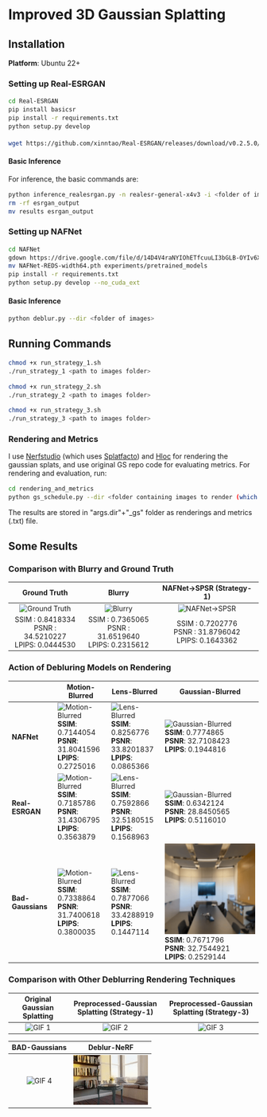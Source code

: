 #  Improved 3D Gaussian Splatting


## Installation

**Platform**: Ubuntu 22+

### Setting up Real-ESRGAN
```bash
cd Real-ESRGAN
pip install basicsr
pip install -r requirements.txt
python setup.py develop

wget https://github.com/xinntao/Real-ESRGAN/releases/download/v0.2.5.0/realesr-general-x4v3.pth
```
#### Basic Inference
For inference, the basic commands are:
```bash
python inference_realesrgan.py -n realesr-general-x4v3 -i <folder of images>
rm -rf esrgan_output
mv results esrgan_output
```

### Setting up NAFNet
```bash
cd NAFNet
gdown https://drive.google.com/file/d/14D4V4raNYIOhETfcuuLI3bGLB-OYIv6X/view?usp=sharing --fuzzy
mv NAFNet-REDS-width64.pth experiments/pretrained_models
pip install -r requirements.txt
python setup.py develop --no_cuda_ext
```
#### Basic Inference
```bash
python deblur.py --dir <folder of images>
```


## Running Commands
```bash
chmod +x run_strategy_1.sh
./run_strategy_1 <path to images folder>
```


```bash
chmod +x run_strategy_2.sh
./run_strategy_2 <path to images folder>
```


```bash
chmod +x run_strategy_3.sh
./run_strategy_3 <path to images folder>
```

### Rendering and Metrics
I use [Nerfstudio](https://docs.nerf.studio/quickstart/installation.html) (which uses [Splatfacto](https://docs.nerf.studio/nerfology/methods/splat.html)) and [Hloc](https://github.com/cvg/Hierarchical-Localization) for rendering the gaussian splats, and use original GS repo code for evaluating metrics. For rendering and evaluation, run:

```bash
cd rendering_and_metrics
python gs_schedule.py --dir <folder containing images to render (which can be blurr)> --gt_dir <ground truths for those images, especially if they are blurr>
```
The results are stored in "args.dir"+"_gs" folder as renderings and metrics (.txt) file.
## Some Results

### Comparison with Blurry and Ground Truth
| Ground Truth | Blurry | NAFNet->SPSR (Strategy-1) |
|:---:|:---:|:---:|
| ![Ground Truth](some_results/ref/groundtruth_rendering.gif) | ![Blurry](some_results/ref/blur_rendering.gif) | ![NAFNet->SPSR](some_results/ref/nafnet_spsr_rendering.gif) |
| SSIM :    0.8418334<br>PSNR :   34.5210227<br>LPIPS:    0.0444530 | SSIM :    0.7365065<br>PSNR :   31.6519640<br>LPIPS:    0.2315612 | SSIM :    0.7202776<br>PSNR :   31.8796042<br>LPIPS:    0.1643362 |


### Action of Debluring Models on Rendering

|                 | Motion-Blurred                                      | Lens-Blurred                                        | Gaussian-Blurred                                    |
|-----------------|-----------------------------------------------------|-----------------------------------------------------|-----------------------------------------------------|
| **NAFNet**      | ![Motion-Blurred](some_results/ref_2/nafnet_motion.gif)<br>**SSIM**: 0.7144054<br>**PSNR**: 31.8041596<br>**LPIPS**: 0.2725016 | ![Lens-Blurred](some_results/ref_2/nafnet_lens.gif)<br>**SSIM**: 0.8256776<br>**PSNR**: 33.8201837<br>**LPIPS**: 0.0865366 | ![Gaussian-Blurred](some_results/ref_2/nafnet_gaussian.gif)<br>**SSIM**: 0.7774865<br>**PSNR**: 32.7108423<br>**LPIPS**: 0.1944816 |
| **Real-ESRGAN** | ![Motion-Blurred](some_results/ref_2/realesrgan_motion.gif)<br>**SSIM**: 0.7185786<br>**PSNR**: 31.4306795<br>**LPIPS**: 0.3563879 | ![Lens-Blurred](some_results/ref_2/realesrgan_lens.gif)<br>**SSIM**: 0.7592866<br>**PSNR**: 32.5180515<br>**LPIPS**: 0.1568963 | ![Gaussian-Blurred](some_results/ref_2/realesrgan_gaussian.gif)<br>**SSIM**: 0.6342124<br>**PSNR**: 28.8450565<br>**LPIPS**: 0.5116010 |
| **Bad-Gaussians** | ![Motion-Blurred](some_results/ref_2/badgaussian_motion.gif)<br>**SSIM**: 0.7338864<br>**PSNR**: 31.7400618<br>**LPIPS**: 0.3800035 | ![Lens-Blurred](some_results/ref_2/badgaussian_lens.gif)<br>**SSIM**: 0.7877066<br>**PSNR**: 33.4288919<br>**LPIPS**: 0.1447114 | ![Gaussian-Blurred](some_results/ref_2/badgaussian_gaussian.gif)<br>**SSIM**: 0.7671796<br>**PSNR**: 32.7544921<br>**LPIPS**: 0.2529144 |


### Comparison with Other Deblurring Rendering Techniques

| Original Gaussian Splatting | Preprocessed-Gaussian Splatting (Strategy-1) | Preprocessed-Gaussian Splatting (Strategy-3) |
|:--:|:--:|:--:|
| ![GIF 1](some_results/original_gs.gif) | ![GIF 2](some_results/strategy-1.gif) | ![GIF 3](some_results/strategy-3.gif) |

| BAD-Gaussians | Deblur-NeRF |
|:--:|:--:|
| ![GIF 4](some_results/bad_gaussian.gif) | ![GIF 5](some_results/deblur-nerf.gif) |




